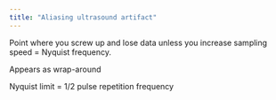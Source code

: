 ```yaml
---
title: "Aliasing ultrasound artifact"
---
```

Point where you screw up and lose data unless you increase sampling speed = Nyquist frequency. 

Appears as wrap-around 

Nyquist limit = 1/2 pulse repetition frequency

